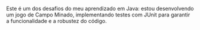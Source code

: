 Este é um dos desafios do meu aprendizado em Java: estou desenvolvendo um jogo de Campo Minado, implementando testes com JUnit para garantir a funcionalidade e a robustez do código.
